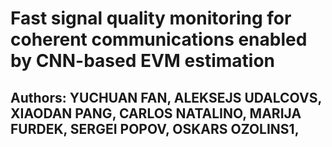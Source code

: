 # Fast signal quality monitoring for coherent communications enabled by CNN-based EVM estimation
## Authors: YUCHUAN FAN, ALEKSEJS UDALCOVS, XIAODAN PANG, CARLOS NATALINO, MARIJA FURDEK, SERGEI POPOV, OSKARS OZOLINS1,
